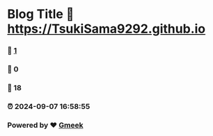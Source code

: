 # Blog Title :link: https://TsukiSama9292.github.io 
### :page_facing_up: [1](https://TsukiSama9292.github.io/tag.html) 
### :speech_balloon: 0 
### :hibiscus: 18 
### :alarm_clock: 2024-09-07 16:58:55 
### Powered by :heart: [Gmeek](https://github.com/Meekdai/Gmeek)

